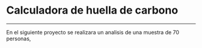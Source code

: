 # Calculadora de huella de carbono
***
En el siguiente proyecto se realizara un analisis de una muestra de 70 personas, 

